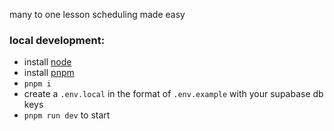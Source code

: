 many to one lesson scheduling made easy

### local development:

- install [node](https://nodejs.org/en)
- install [pnpm](https://pnpm.io/installation)
- `pnpm i`
- create a `.env.local` in the format of `.env.example` with your supabase db keys
- `pnpm run dev` to start
